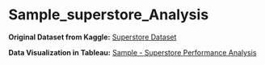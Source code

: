 # Sample_superstore_Analysis

**Original Dataset from Kaggle:** [Superstore Dataset](https://www.kaggle.com/datasets/vivek468/superstore-dataset-final)

**Data Visualization in Tableau:** [Sample - Superstore Performance Analysis](https://public.tableau.com/app/profile/gaik.sim.loh/viz/Sample-SuperstorePerformanceAnalysis/Dashboard1)
